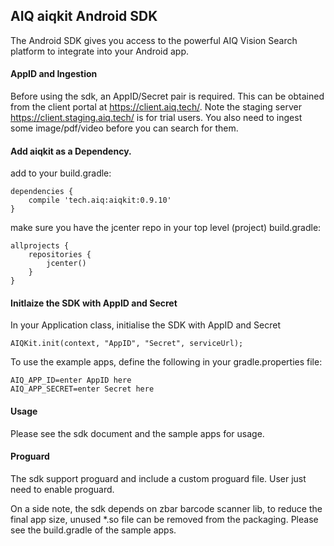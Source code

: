 AIQ aiqkit Android SDK
-----------------

The Android SDK gives you access to the powerful AIQ Vision Search platform to integrate into your Android app.

#### AppID and Ingestion

Before using the sdk, an AppID/Secret pair is required. This can be obtained from the client portal at https://client.aiq.tech/. Note the staging server https://client.staging.aiq.tech/ is for trial users. You also need to ingest some image/pdf/video before you can search for them.

#### Add aiqkit as a Dependency.

add to your build.gradle:

```
dependencies {
    compile 'tech.aiq:aiqkit:0.9.10'
}
```

make sure you have the jcenter repo in your top level (project) build.gradle:

```
allprojects {
    repositories {
        jcenter()
    }
}
```

#### Initlaize the SDK with AppID and Secret

In your Application class, initialise the SDK with AppID and Secret
 
```
AIQKit.init(context, "AppID", "Secret", serviceUrl);
```

To use the example apps, define the following in your gradle.properties file:

```
AIQ_APP_ID=enter AppID here
AIQ_APP_SECRET=enter Secret here
```

#### Usage

Please see the sdk document and the sample apps for usage.


#### Proguard

The sdk support proguard and include a custom proguard file. User just need to enable proguard.

On a side note, the sdk depends on zbar barcode scanner lib, to reduce the final app size, unused *.so file can be removed from the packaging. Please see the build.gradle of the sample apps. 
